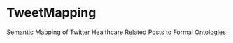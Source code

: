 TweetMapping
============

Semantic Mapping of Twitter Healthcare Related Posts to Formal Ontologies
